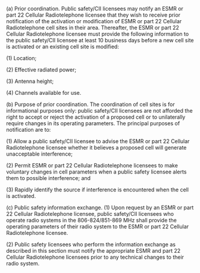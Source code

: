 (a) Prior coordination. Public safety/CII licensees may notify an ESMR or part 22 Cellular Radiotelephone licensee that they wish to receive prior notification of the activation or modification of ESMR or part 22 Cellular Radiotelephone cell sites in their area. Thereafter, the ESMR or part 22 Cellular Radiotelephone licensee must provide the following information to the public safety/CII licensee at least 10 business days before a new cell site is activated or an existing cell site is modified:

(1) Location;

(2) Effective radiated power;

(3) Antenna height;

(4) Channels available for use.

(b) Purpose of prior coordination. The coordination of cell sites is for informational purposes only: public safety/CII licensees are not afforded the right to accept or reject the activation of a proposed cell or to unilaterally require changes in its operating parameters. The principal purposes of notification are to:

(1) Allow a public safety/CII licensee to advise the ESMR or part 22 Cellular Radiotelephone licensee whether it believes a proposed cell will generate unacceptable interference;

(2) Permit ESMR or part 22 Cellular Radiotelephone licensees to make voluntary changes in cell parameters when a public safety licensee alerts them to possible interference; and

(3) Rapidly identify the source if interference is encountered when the cell is activated.

(c) Public safety information exchange. (1) Upon request by an ESMR or part 22 Cellular Radiotelephone licensee, public safety/CII licensees who operate radio systems in the 806-824/851-869 MHz shall provide the operating parameters of their radio system to the ESMR or part 22 Cellular Radiotelephone licensee.

(2) Public safety licensees who perform the information exchange as described in this section must notify the appropriate ESMR and part 22 Cellular Radiotelephone licensees prior to any technical changes to their radio system.

